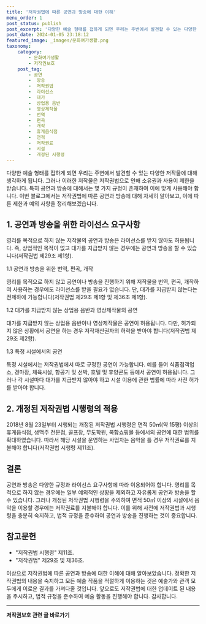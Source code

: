 ```yaml
---
title: '저작권법에 따른 공연과 방송에 대한 이해'
menu_order: 1
post_status: publish
post_excerpt: '다양한 예술 형태를 접하게 되면 우리는 주변에서 발견할 수 있는 다양한 저작물에 대해 생각하게 됩니다. 그러나 이러한 저작물은 저작권법으로 인해 소유권과 사용이 제한을 받습니다. 특히 공연과 방송에 대해서는 몇 가지 규정이 존재하여 이에 맞게 사용해야 합니다. 이번 블로그에서는 저작권법에 따른 공연과 방송에 대해 자세히 알아보고, 이에 따른 제한과 예외 사항을 정리해보겠습니다.'
post_date: 2024-01-05 23:18:12
featured_image: _images/문화여가생활.png
taxonomy:
    category:
        - 문화여가생활
        - 저작권보호
    post_tag:
        - 공연
        -  방송
        -  저작권법
        -  라이선스
        -  대가
        -  상업용 음반
        -  영상제작물
        -  번역
        -  편곡
        -  개작
        -  휴게음식점
        -  면적
        -  저작권료
        -  시설
        -  개정된 시행령
---
```




다양한 예술 형태를 접하게 되면 우리는 주변에서 발견할 수 있는 다양한 저작물에 대해 생각하게 됩니다. 그러나 이러한 저작물은 저작권법으로 인해 소유권과 사용이 제한을 받습니다. 특히 공연과 방송에 대해서는 몇 가지 규정이 존재하여 이에 맞게 사용해야 합니다. 이번 블로그에서는 저작권법에 따른 공연과 방송에 대해 자세히 알아보고, 이에 따른 제한과 예외 사항을 정리해보겠습니다.

## 1. 공연과 방송을 위한 라이선스 요구사항

영리를 목적으로 하지 않는 저작물의 공연과 방송은 라이선스를 받지 않아도 허용됩니다. 즉, 상업적인 목적이 없고 대가를 지급받지 않는 경우에는 공연과 방송을 할 수 있습니다(저작권법 제29조 제1항).

1.1 공연과 방송을 위한 번역, 편곡, 개작

영리를 목적으로 하지 않고 공연이나 방송을 진행하기 위해 저작물을 번역, 편곡, 개작하여 사용하는 경우에도 라이선스를 받을 필요가 없습니다. 단, 대가를 지급받지 않는다는 전제하에 가능합니다(저작권법 제29조 제1항 및 제36조 제1항).

1.2 대가를 지급받지 않는 상업용 음반과 영상제작물의 공연

대가를 지급받지 않는 상업용 음반이나 영상제작물은 공연이 허용됩니다. 다만, 허가되지 않은 상황에서 공연을 하는 경우 저작재산권자의 허락을 받아야 합니다(저작권법 제29조 제2항).

1.3 특정 시설에서의 공연

특정 시설에서는 저작권법에서 따로 규정한 공연이 가능합니다. 예를 들어 식품접객업소, 경마장, 체육시설, 항공기 및 선박, 호텔 및 휴양콘도 등에서 공연이 허용됩니다. 그러나 각 시설마다 대가를 지급받지 않아야 하고 시설 이용에 관한 법률에 따라 사전 허가를 받아야 합니다.

## 2. 개정된 저작권법 시행령의 적용

2018년 8월 23일부터 시행되는 개정된 저작권법 시행령은 면적 50㎡(약 15평) 이상의 휴게음식점, 생맥주 전문점, 골프장, 무도학원, 복합쇼핑몰 등에서의 공연에 대한 범위를 확대하였습니다. 따라서 해당 시설을 운영하는 사업자는 음악을 틀 경우 저작권료를 지불해야 합니다(저작권법 시행령 제11조).

## 결론

공연과 방송은 다양한 규정과 라이선스 요구사항에 따라 이용되어야 합니다. 영리를 목적으로 하지 않는 경우에는 일부 예외적인 상황을 제외하고 자유롭게 공연과 방송을 할 수 있습니다. 그러나 개정된 저작권법 시행령을 주의하여 면적 50㎡ 이상의 시설에서 음악을 이용할 경우에는 저작권료를 지불해야 합니다. 이를 위해 사전에 저작권법과 시행령을 충분히 숙지하고, 법적 규정을 준수하여 공연과 방송을 진행하는 것이 중요합니다.

## 참고문헌

- "저작권법 시행령" 제11조.
- "저작권법" 제29조 및 제36조.

이상으로 저작권법에 따른 공연과 방송에 대한 이해에 대해 알아보았습니다. 정확한 저작권법의 내용을 숙지하고 모든 예술 작품을 적절하게 이용하는 것은 예술가와 관객 모두에게 이로운 결과를 가져다줄 것입니다. 앞으로도 저작권법에 대한 업데이트 된 내용을 주시하고, 법적 규정을 준수하여 예술 활동을 진행해야 합니다. 감사합니다.


<!-- wp:separator -->
<hr class="wp-block-separator has-alpha-channel-opacity"/>
<!-- /wp:separator -->

<!-- wp:group {"backgroundColor":"base","layout":{"type":"constrained"}} -->
<div class="wp-block-group has-base-background-color has-background"><!-- wp:paragraph {"align":"center","fontSize":"medium"} -->
<p class="has-text-align-center has-large-font-size"><strong>저작권보호 관련 글 바로가기</strong></p>
<!-- /wp:paragraph -->


<!-- wp:latest-posts
{"categories":[{"id":14799,"count":19,"description":"","link":"https://uknowlaw.com/category/%ec%a0%80%ec%9e%91%ea%b6%8c%eb%b3%b4%ed%98%b8/","name":"저작권보호","slug":"저작권보호","taxonomy":"category","parent":0,"meta":[],"_links":{"self":[{"href":"https://uknowlaw.com/wp-json/wp/v2/categories/14799"}],"collection":[{"href":"https://uknowlaw.com/wp-json/wp/v2/categories"}],"about":[{"href":"https://uknowlaw.com/wp-json/wp/v2/taxonomies/category"}],"wp:post_type":[{"href":"https://uknowlaw.com/wp-json/wp/v2/posts?categories=14799"}],"curies":[{"name":"wp","href":"https://api.w.org/{rel}","templated":true}]}}],"postsToShow":100,"excerptLength":28,"postLayout":"grid","columns":2,"featuredImageAlign":"left","featuredImageSizeSlug":"large","fontSize":"small"} /--></div>
<!-- /wp:group -->